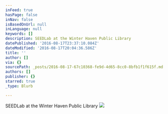 ```yaml
---
inFeed: true
hasPage: false
inNav: false
isBasedOnUrl: null
inLanguage: null
keywords: []
description: SEEDLab at the Winter Haven Public Library
datePublished: '2016-08-17T23:37:10.084Z'
dateModified: '2016-08-17T20:04:36.586Z'
title: ''
author: []
via: {}
sourcePath: _posts/2016-08-17-67c10368-fe9d-4d65-8cc0-8bfb1f1f615f.md
authors: []
publisher: {}
starred: true
_type: Blurb

---
```

SEEDLab at the Winter Haven Public Library
![](https://the-grid-user-content.s3-us-west-2.amazonaws.com/86f0703b-f527-4087-9aaf-107bffa3887b.jpg)